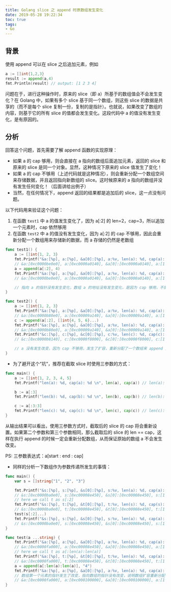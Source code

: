 ```yaml
---
title: Golang slice 之 append 时原数组发生变化
date: 2019-05-28 19:22:34
toc: true
tags:
- Go
---
```


## 背景

使用 append 可以在 slice 之后追加元素，例如

```go
a := []int{1,2,3}
result := append(a,4)
fmt.Println(result) // output: [1 2 3 4]
```

问题在于，进行这种操作时，原来的 slice（即 a）所基于的数组值会不会发生变化？在 Golang 中，如果有多个 slice 基于同一个数组，则这些 slice 的数据是共享的（而不是每个 slice 复制一份，复制的是指针）。也就说，如果改变了数组的内容，则基于它的所有 slice 的值都会发生变化。这段代码中 a 的值没有发生变化，是有原因的。

## 分析

回答这个问题，首先需要了解 append 函数的实现原理：

- 如果 a 的 cap 够用，则会直接在 a 指向的数组后面追加元素，返回的 slice 和原来的 slice 是同一个对象。显然，这种情况下原来的 slice 值发生了变化！
- 如果 a 的 cap 不够用（上述代码就是这种情况），则会重新分配一个数组空间来存储数据，并且返回指向新数组的 slice。这时候原来的 a 指向的数组并没有发生任何变化！（后面讲给出例子）
- 当然，在任何情况下，append 返回的结果都是追加后的 slice，这一点没有问题。

以下代码用来验证这个问题：

1. 在函数 `test1` 中 a 的值发生变化了，因为 a[:2] 的 len=2，cap=3，所以追加一个元素时，cap 依然够用
2. 在函数 `test2` 中 a 的值没有发生变化，因为 a[:2] 的 cap 不够用，因此会重新分配一个数组用来存储新的数据，而 a 存储的仍然是老数组

```go
func test1() {
    a := []int{1, 2, 3}
    fmt.Printf("&a:[%p], a:[%p], &a[0]:[%p], a:%v, len(a): %d, cap(a): %d \n", &a, a, &a[0], a, len(a), cap(a))
    // &a:[0xc0000be0e0], a:[0xc0000a0140], &a[0]:[0xc0000a0140], a:[1 2 3], len(a): 3, cap(a): 3
    a = append(a[:2], 4)
    fmt.Printf("&a:[%p], a:[%p], &a[0]:[%p], a:%v, len(a): %d, cap(a): %d \n", &a, a, &a[0], a, len(a), cap(a))
    // &a:[0xc0000be0e0], a:[0xc0000a0140], &a[0]:[0xc0000a0140], a:[1 2 4], len(a): 3, cap(a): 3

    // 指向 a 的指针没有发生变化，数组 a 的地址没有发生变化，是因为 cap 够用，不需要扩容
}
```

```go
func test2() {
    a := []int{1, 2, 3}
    fmt.Printf("&a:[%p], a:[%p], &a[0]:[%p], a:%v, len(a): %d, cap(a): %d \n", &a, a, &a[0], a, len(a), cap(a))
    // &a:[0xc0000b80e0], a:[0xc00009a140], &a[0]:[0xc00009a140], a:[1 2 3], len(a): 3, cap(a): 3
    c := append(a[:2], []int{4, 5, 6}...)
    fmt.Printf("&a:[%p], a:[%p], &a[0]:[%p], a:%v, len(a): %d, cap(a): %d \n", &a, a, &a[0], a, len(a), cap(a))
    // &a:[0xc0000b80e0], a:[0xc00009a140], &a[0]:[0xc00009a140], a:[1 2 3], len(a): 3, cap(a): 3
    fmt.Printf("&c:[%p], c:[%p], &c[0]:[%p], c:%v, len(c): %d, cap(c): %d \n", &c, c, &c[0], c, len(c), cap(c))
    // &c:[0xc0000b8140], c:[0xc0000f8000], &c[0]:[0xc0000f8000], c:[1 2 4 5 6], len(c): 5, cap(c): 6

    // a 没有发生改变，因为 cap 不够用，发生了扩容，重新分配了一个数组来 append 元素，原有的 a 仍然执行原数组，而 append 返回了新分配的数组
}
```

- 为了避开这个“坑“，推荐在截取 slice 时使用三参数的方式：

```go
func main() {
    a := []int{1, 2, 3, 4, 5}
    fmt.Printf("len(a): %d, cap(a): %d \n", len(a), cap(a)) // len(a): 5, cap(a): 5

    b := a[:3]
    fmt.Printf("len(b): %d, cap(b): %d \n", len(b), cap(b)) // len(b): 3, cap(b): 5

    c := a[:3:3]
    fmt.Printf("len(c): %d, cap(c): %d \n", len(c), cap(c)) // len(c): 3, cap(c): 3
}
```

从输出结果可以看出，使用三参数方式时，截取后的 slice 的 cap 将会重新设置。如果第二个参数和第三个参数相同，那么截取后的 slice 的 len == cap，这样在执行 append 的时候一定会重新分配数组，从而保证原始的数组 a 不会发生改变。

PS: 三参数表达式：a[start : end : cap]

- 同样的分析一下数组作为参数传递所发生的事情：

```go
func main() {
    var s = []string{"1", "2", "3"}

    fmt.Printf("&s:[%p], s:[%p], &s[0]:[%p], s:%v, len(a): %d, cap(a): %d \n", &s, s, &s[0], s, len(s), cap(s))
    // &s:[0xc0000ba0e0], s:[0xc00008e450], &s[0]:[0xc00008e450], s:[1 2 3], len(a): 3, cap(a): 3
    // here we call t as s[:2]
    fmt.Printf("&s:[%p], t:[%p], &t[0]:[%p], t:%v, len(s): %d, cap(s): %d \n", &s, s[:2], &s[:2][0], s[:2], len(s[:2]), cap(s[:2]))
    // &s:[0xc0000ba0e0], t:[0xc00008e450], &t[0]:[0xc00008e450], t:[1 2], len(s): 2, cap(s): 3
    test(s[:2]...)
    fmt.Printf("&s:[%p], s:[%p], &s[0]:[%p], s:%v, len(a): %d, cap(a): %d \n", &s, s, &s[0], s, len(s), cap(s))
    // &s:[0xc0000ba0e0], s:[0xc00008e450], &s[0]:[0xc00008e450], s:[1 2 3], len(a): 3, cap(a): 3
}

func test(a ...string) {
    fmt.Printf("&a:[%p], a:[%p], &a[0]:[%p], a:%v, len(a): %d, cap(a): %d \n", &a, a, &a[0], a, len(a), cap(a)) // 说明复制了一个指针，指向了数组
    // &a:[0xc0000fa000], a:[0xc00008e450], &a[0]:[0xc00008e450], a:[1 2], len(a): 2, cap(a): 3
    // here we call t as a[:len(a):len(a)]
    fmt.Printf("&a:[%p], t:[%p], &t[0]:[%p], t:%v, len(a): %d, cap(a): %d \n", &a, a[:len(a):len(a)], &a[:len(a):len(a)][0], a[:len(a):len(a)], len(a[:len(a):len(a)]), cap(a[:len(a):len(a)]))
    // &a:[0xc0000fa000], t:[0xc00008e450], &t[0]:[0xc00008e450], t:[1 2], len(a): 2, cap(a): 2
    a = append(a[:len(a):len(a)], "4")
    fmt.Printf("&a:[%p], a:[%p], &a[0]:[%p], a:%v, len(a): %d, cap(a): %d \n", &a, a, &a[0], a, len(a), cap(a))
    // 数组第一个元素的指针发生了改变，指向数组的指针没有改变，说明数组扩容重新分配了数组地址
    // &a:[0xc0000fa000], a:[0xc000100000], &a[0]:[0xc000100000], a:[1 2 4], len(a): 3, cap(a): 4
}
```
